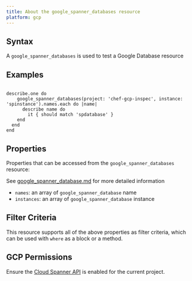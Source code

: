 ```yaml
---
title: About the google_spanner_databases resource
platform: gcp
---
```


## Syntax
A `google_spanner_databases` is used to test a Google Database resource

## Examples
```

describe.one do
	google_spanner_databases(project: 'chef-gcp-inspec', instance: 'spinstance').names.each do |name|
	  describe name do
	  	it { should match 'spdatabase' }
    end
  end
end
```

## Properties
Properties that can be accessed from the `google_spanner_databases` resource:

See [google_spanner_database.md](google_spanner_database.md) for more detailed information
  * `names`: an array of `google_spanner_database` name
  * `instances`: an array of `google_spanner_database` instance

## Filter Criteria
This resource supports all of the above properties as filter criteria, which can be used
with `where` as a block or a method.

## GCP Permissions

Ensure the [Cloud Spanner API](https://console.cloud.google.com/apis/library/spanner.googleapis.com/) is enabled for the current project.
